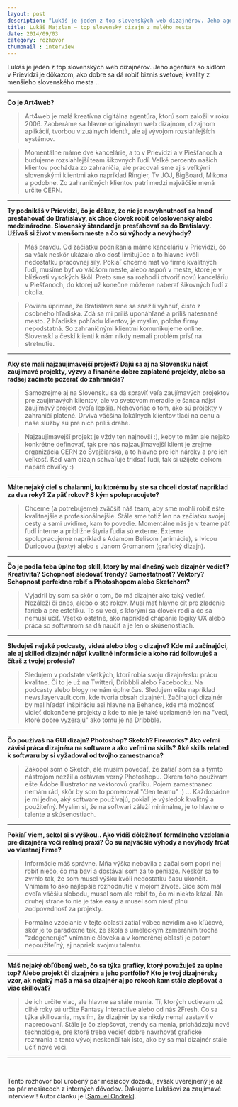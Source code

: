```yaml
---
layout: post
description: "Lukáš je jeden z top slovenských web dizajnérov. Jeho agentúra so sídlom v Prievidzi je dôkazom, ako …"
title: Lukáš Majzlan — top slovenský dizajn z malého mesta
date: 2014/09/03
category: rozhovor
thumbnail : interview
---
```



Lukáš je jeden z top slovenských web dizajnérov. Jeho agentúra so sídlom v Prievidzi je dôkazom,
ako dobre sa dá robiť biznis svetovej kvality z menšieho slovenského mesta ..


---

**Čo je Art4web?**

> Art4web je malá kreatívna digitálna agentúra, ktorú som založil v roku 2006. Zaoberáme
sa hlavne originálnym web dizajnom, dizajnom aplikácií, tvorbou vizuálnych identít, ale
aj vývojom rozsiahlejších systémov.

> Momentálne máme dve kancelárie, a to v Prievidzi a v Piešťanoch a budujeme rozsiahlejší
team šikovných ľudí. Veľké percento našich klientov pochádza zo zahraničia, ale pracovali
sme aj s veľkými slovenskými klientmi ako napríklad Ringier, Tv JOJ, BigBoard, Mikona a
podobne. Zo zahraničných klientov patrí medzi najväčšie mená určite CERN.

---

**Ty podnikáš v Prievidzi, čo je dôkaz, že nie je nevyhnutnosť sa hneď presťahovať do
Bratislavy, ak chce človek robiť celoslovensky alebo medzinárodne. Slovenský štandard
je presťahovať sa do Bratislavy. Užívaš si život v menšom meste a čo sú výhody a nevýhody?**

> Máš pravdu. Od začiatku podnikania máme kanceláriu v Prievidzi, čo sa však neskôr ukázalo
ako dosť limitujúce a to hlavne kvôli nedostatku pracovnej sily. Pokiaľ chceme mať vo firme
kvalitných ľudí, musíme byť vo väčšom meste, alebo aspoň v meste, ktoré je v blízkosti vysokých
škôl. Preto sme sa rozhodli otvoriť novú kanceláriu v Piešťanoch, do ktorej už konečne môžeme
naberať šikovných ľudí z okolia.

> Poviem úprimne, že Bratislave sme sa snažili vyhnúť, čisto z osobného hľadiska. Zdá sa mi
príliš uponáhľané a príliš natesnané mesto. Z hľadiska pohľadu klientov, je myslím, poloha
firmy nepodstatná. So zahraničnými klientmi komunikujeme online. Slovenskí a českí klienti
k nám nikdy nemali problém prísť na stretnutie.

---

**Aký ste mali najzaujímavejší projekt? Dajú sa aj na Slovensku nájsť zaujímavé projekty, výzvy
a finančne dobre zaplatené projekty, alebo sa radšej začínate pozerať do zahraničia?**

> Samozrejme aj na Slovensku sa dá spraviť veľa zaujímavých projektov pre zaujímavých klientov,
ale vo svetovom meradle je šanca nájsť zaujímavý projekt oveľa lepšia. Nehovoriac o tom, ako sú
projekty v zahraničí platené. Drvivá väčšina lokálnych klientov tlačí na cenu a naše služby sú
pre nich príliš drahé.

> Najzaujímavejší projekt je vždy ten najnovší :), keby to mám ale nejako konkrétne definovať,
tak pre nás najzaujímavejší klient je zrejme organizácia CERN zo Švajčiarska, a to hlavne pre
ich nároky a pre ich veľkosť. Keď vám dizajn schvaľuje tridsať ľudí, tak si užijete celkom napäté
chvíľky :)

---

**Máte nejaký cieľ s chalanmi, ku ktorému by ste sa chceli dostať napríklad za dva roky? Za päť
rokov? S kým spolupracujete?**

> Chceme (a potrebujeme) zväčšiť náš team, aby sme mohli robiť ešte kvalitnejšie a profesionálnejšie.
Stále sme totiž len na začiatku svojej cesty a sami uvidíme, kam to povedie. Momentálne nás je
v teame päť ľudí interne a približne štyria ľudia sú externe. Externe spolupracujeme napríklad
s Adamom Belisom (animácie), s Ivicou Ďuricovou (texty) alebo s Janom Gromanom (grafický dizajn).

---

**Čo je podľa teba úplne top skill, ktorý by mal dnešný web dizajnér vedieť? Kreativita? Schopnosť
sledovať trendy? Samostatnosť? Vektory? Schopnosť perfektne robiť s Photoshopom alebo Sketchom?**

> Vyjadril by som sa skôr o tom, čo má dizajnér ako taký vedieť. Nezáleží či dnes, alebo o sto rokov.
Musí mať hlavne cit pre zladenie farieb a pre estetiku. To sú veci, s ktorými sa človek rodí a čo
sa nemusí učiť. Všetko ostatné, ako napríklad chápanie logiky UX alebo práca so softwarom sa dá
naučiť a je len o skúsenostiach.

---

**Sleduješ nejaké podcasty, videá alebo blog o dizajne? Kde má začínajúci, ale aj skilled dizajnér
nájsť kvalitné informácie a koho rád followuješ a čítaš z tvojej profesie?**

> Sledujem v podstate všetkých, ktorí robia svoju dizajnérsku prácu kvalitne. Či to je už na Twitteri,
Dribbbli alebo Facebooku. Na podcasty alebo blogy nemám úplne čas. Sledujem ešte napríklad news.layervault.com,
kde tvoria obsah dizajnéri. Začínajúci dizajnér by mal hľadať inšpiráciu asi hlavne na Behance,
kde má možnosť vidieť dokončené projekty a kde to nie je také upriamené len na "veci, ktoré dobre
vyzerajú" ako tomu je na Dribbble.

---

**Čo používaš na GUI dizajn? Photoshop? Sketch? Fireworks? Ako veľmi závisí práca dizajnéra na software
a ako veľmi na skills? Aké skills related k softwaru by si vyžadoval od tvojho zamestnanca?**

> Zakopol som o Sketch, ale musím povedať, že zatiaľ som sa s týmto nástrojom nezžil a ostávam verný
Photoshopu. Okrem toho používam ešte Adobe Illustrator na vektorovú grafiku. Pojem zamestnanec nemám
rád, skôr by som to pomenoval "člen teamu" :) ... Každopádne je mi jedno, aký software používajú,
pokiaľ je výsledok kvalitný a použiteľný. Myslím si, že na softwari záleží minimálne, je to hlavne
o talente a skúsenostiach.

---

**Pokiaľ viem, sekol si s výškou.. Ako vidíš dôležitosť formálneho vzdelania pre dizajnéra voči reálnej
praxi? Čo sú najväčšie výhody a nevýhody frčať vo vlastnej firme?**

> Informácie máš správne. Mňa výška nebavila a začal som popri nej robiť niečo, čo ma baví a dostával
som za to peniaze. Neskôr sa to zvrhlo tak, že som musel výšku kvôli nedostatku času ukončiť. Vnímam to
ako najlepšie rozhodnutie v mojom živote. Síce som mal oveľa väčšiu slobodu, musel som ale robiť to, čo
mi niekto kázal. Na druhej strane to nie je také easy a musel som niesť plnú zodpovednosť za projekty.

> Formálne vzdelanie v tejto oblasti zatiaľ vôbec nevidím ako kľúčové, skôr je to paradoxne tak, že škola
s umeleckým zameraním trocha "zdegeneruje" vnímanie človeka a v komerčnej oblasti je potom nepoužiteľný,
aj napriek svojmu talentu.

---

**Máš nejaký obľúbený web, čo sa týka grafiky, ktorý považuješ za úplne top? Alebo projekt či dizajnéra
a jeho portfólio? Kto je tvoj dizajnérsky vzor, ak nejaký máš a má sa dizajnér aj po rokoch kam stále
zlepšovať a viac skillovať?**

> Je ich určite viac, ale hlavne sa stále menia. Tí, ktorých uctievam už dlhé roky sú určite Fantasy
Interactive alebo od nás 2Fresh. Čo sa týka skillovania, myslím, že dizajnér by sa nikdy nemal zastaviť
v napredovaní. Stále je čo zlepšovať, trendy sa menia, prichádzajú nové technológie, pre ktoré treba vedieť
dobre navrhovať grafické rozhrania a tento vývoj neskončí tak isto, ako by sa mal dizajnér stále učiť nové
veci.


---

<br>

Tento rozhovor bol urobený pár mesiacov dozadu, avšak uverejnený je až po pár mesiacoch z interných
dôvodov. Ďakujeme Lukášovi za zaujímavé interview!! Autor článku je [[Samuel Ondrek](https://twitter.com/ondrek)].